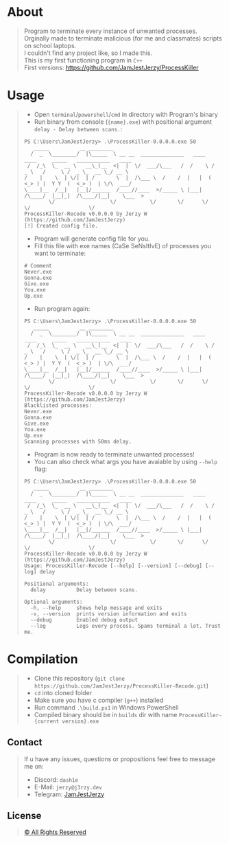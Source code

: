 # About
> Program to terminate every instance of unwanted processes.<br>
> Orginally made to terminate malicious (for me and classmates) scripts on school laptops.<br>
> I couldn't find any project like, so I made this.<br>
> This is my first functioning program in ```C++```<br>
> First versions: https://github.com/JamJestJerzy/ProcessKiller
# Usage
> - Open `terminal`/`powershell`/`cmd` in directory with Program's binary
> - Run binary from console (```{name}.exe```) with positional argument ```delay - Delay between scans.```:
> ```console
> PS C:\Users\JamJestJerzy> .\ProcessKiller-0.0.0.0.exe 50
>    _____          __ ________
>   /  _  \________/  |\_____  \ __ __  ______________   ____   ____     _____   ___________   ____
>  /  /_\  \_  __ \   __\_(__  <|  |  \/  ___/\___   /  /    \ /  _ \   /     \ /  _ \_  __ \_/ __ \
> /    |    \  | \/|  | /       \  |  /\___ \  /    /  |   |  (  <_> ) |  Y Y  (  <_> )  | \/\  ___/
> \____|__  /__|   |__|/______  /____//____  >/_____ \ |___|  /\____/  |__|_|  /\____/|__|    \___  >
>         \/                  \/           \/       \/      \/               \/                   \/
> ProcessKiller-Recode v0.0.0.0 by Jerzy W (https://github.com/JamJestJerzy)
> [!] Created config file.
> ```
> - Program will generate config file for you.
> - Fill this file with exe names (CaSe SeNsItIvE) of processes you want to terminate:
> ```properties
> # Comment
> Never.exe
> Gonna.exe
> Give.exe
> You.exe
> Up.exe
> ```
> - Run program again:
> ```console
> PS C:\Users\JamJestJerzy> .\ProcessKiller-0.0.0.0.exe 50
>    _____          __ ________
>   /  _  \________/  |\_____  \ __ __  ______________   ____   ____     _____   ___________   ____
>  /  /_\  \_  __ \   __\_(__  <|  |  \/  ___/\___   /  /    \ /  _ \   /     \ /  _ \_  __ \_/ __ \
> /    |    \  | \/|  | /       \  |  /\___ \  /    /  |   |  (  <_> ) |  Y Y  (  <_> )  | \/\  ___/
> \____|__  /__|   |__|/______  /____//____  >/_____ \ |___|  /\____/  |__|_|  /\____/|__|    \___  >
>         \/                  \/           \/       \/      \/               \/                   \/
> ProcessKiller-Recode v0.0.0.0 by Jerzy W (https://github.com/JamJestJerzy)
> Blacklisted processes:
> Never.exe
> Gonna.exe
> Give.exe
> You.exe
> Up.exe
> Scanning processes with 50ms delay.
> ```
> - Program is now ready to terminate unwanted processes!
> - You can also check what args you have avaiable by using ```--help``` flag:
> ```console
> PS C:\Users\JamJestJerzy> .\ProcessKiller-0.0.0.0.exe 50
>    _____          __ ________
>   /  _  \________/  |\_____  \ __ __  ______________   ____   ____     _____   ___________   ____
>  /  /_\  \_  __ \   __\_(__  <|  |  \/  ___/\___   /  /    \ /  _ \   /     \ /  _ \_  __ \_/ __ \
> /    |    \  | \/|  | /       \  |  /\___ \  /    /  |   |  (  <_> ) |  Y Y  (  <_> )  | \/\  ___/
> \____|__  /__|   |__|/______  /____//____  >/_____ \ |___|  /\____/  |__|_|  /\____/|__|    \___  >
>         \/                  \/           \/       \/      \/               \/                   \/
> ProcessKiller-Recode v0.0.0.0 by Jerzy W (https://github.com/JamJestJerzy)
> Usage: ProcessKiller-Recode [--help] [--version] [--debug] [--log] delay
> 
> Positional arguments:
>   delay          Delay between scans.
> 
> Optional arguments:
>   -h, --help     shows help message and exits
>   -v, --version  prints version information and exits
>   --debug        Enabled debug output
>   --log          Logs every process. Spams terminal a lot. Trust me.
> ```
# Compilation
> - Clone this repository (```git clone https://github.com/JamJestJerzy/ProcessKiller-Recode.git```)<br>
> - `cd` into cloned folder
> - Make sure you have c compiler (`g++`) installed
> - Run command ```.\build.ps1``` in Windows PowerShell
> - Compiled binary should be in ```builds``` dir with name `ProcessKiller-{current version}.exe`
## Contact
> If u have any issues, questions or propositions feel free to message me on:
> - Discord: ```dash1e```
> - E-Mail: ```jerzy@j3rzy.dev```
> - Telegram: [JamJestJerzy](https://t.me/jamjestjerzy)
## License
> [© All Rights Reserved](https://en.wikipedia.org/wiki/All_rights_reserved)